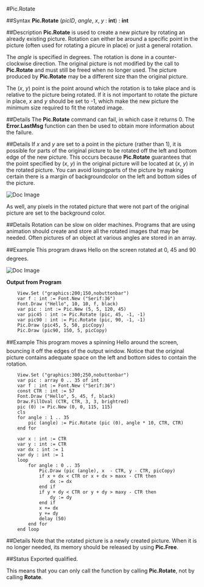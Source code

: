 
#Pic.Rotate

##Syntax
**Pic.Rotate** (_picID_, _angle_, _x_, _y_ : **int**) : **int**


##Description
**Pic.Rotate** is used to create a new picture by rotating an already existing picture. Rotation can either be around a specific point in the picture (often used for rotating a picure in place) or just a general rotation.

The _angle_ is specified in degrees. The rotation is done in a counter-clockwise direction. The original picture is not modified by the call to **Pic.Rotate** and must still be freed when no longer used. The picture produced by **Pic.Rotate** may be a different size than the original picture.

The (_x_, _y_) point is the point around which the rotation is to take place and is relative to the picture being rotated. If it is not important to rotate the picture in place, _x_ and _y_ should be set to -1, which make the new picture the minimum size required to fit the rotated image.


##Details
The **Pic.Rotate** command can fail, in which case it returns 0. The **Error.LastMsg** function can then be used to obtain more information about the failure.


##Details
If _x_ and _y_ are set to a point in the picture (rather than 1), it is possible for parts of the original picture to be rotated off the left and bottom edge of the new picture. This occurs because **Pic.Rotate** guarantees that the point specified by  (_x_, _y_) in the original picture will be located at  (_x_, _y_) in the rotated picture. You can avoid losingparts of the picture by making certain there is a margin of backgroundcolor on the left and bottom sides of the picture.



![Doc Image](pic_rotate01.gif)

As well, any pixels in the rotated picture that were not part of the original picture are set to the background color.


##Details
Rotation can be slow on older machines. Programs that are using animation should create and store all the rotated images that may be needed. Often pictures of an object at various angles are stored in an array. 


##Example
This program draws &#147;Hello&#148; on the screen rotated at 0, 45 and 90 degrees.



![Doc Image](pic_rotate02.gif)

**Output from Program**

        View.Set ("graphics:200;150,nobuttonbar")
        var f : int := Font.New ("Serif:36")
        Font.Draw ("Hello", 10, 10, f, black)
        var pic : int := Pic.New (5, 5, 120, 45)
        var pic45 : int := Pic.Rotate (pic, 45, -1, -1)
        var pic90 : int := Pic.Rotate (pic, 90, -1, -1)
        Pic.Draw (pic45, 5, 50, picCopy)
        Pic.Draw (pic90, 150, 5, picCopy)
        
##Example
This program moves a spinning &#147;Hello&#148; around the screen, bouncing it off the edges of the output window. Notice that the original picture contains adequate space on the left and bottom sides to contain the rotation.

        View.Set ("graphics:300;250,nobuttonbar")
        var pic : array 0 .. 35 of int
        var f : int := Font.New ("Serif:36")
        const CTR : int := 57
        Font.Draw ("Hello", 5, 45, f, black)
        Draw.FillOval (CTR, CTR, 3, 3, brightred)
        pic (0) := Pic.New (0, 0, 115, 115)
        cls
        for angle : 1 .. 35
            pic (angle) := Pic.Rotate (pic (0), angle * 10, CTR, CTR)
        end for
        
        var x : int := CTR
        var y : int := CTR
        var dx : int := 1
        var dy : int := 1
        loop
            for angle : 0 .. 35
                Pic.Draw (pic (angle), x  - CTR, y - CTR, picCopy)
                if x + dx < CTR or x + dx > maxx - CTR then
                    dx := dx
                end if
                if y + dy < CTR or y + dy > maxy - CTR then
                    dy := dy
                end if
                x += dx
                y += dy
                delay (50)
            end for
        end loop
##Details
Note that the rotated picture is a newly created picture. When it is no longer needed, its memory should be released by using **Pic.Free**.


##Status
Exported qualified.

This means that you can only call the function by calling **Pic.Rotate**, not by calling **Rotate**.

